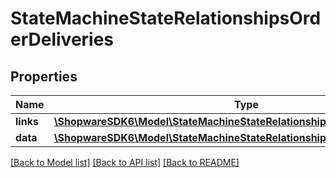 # StateMachineStateRelationshipsOrderDeliveries

## Properties
Name | Type | Description | Notes
------------ | ------------- | ------------- | -------------
**links** | [**\ShopwareSDK6\Model\StateMachineStateRelationshipsOrderDeliveriesLinks**](StateMachineStateRelationshipsOrderDeliveriesLinks.md) |  | [optional] 
**data** | [**\ShopwareSDK6\Model\StateMachineStateRelationshipsOrderDeliveriesData[]**](StateMachineStateRelationshipsOrderDeliveriesData.md) |  | [optional] 

[[Back to Model list]](../../README.md#documentation-for-models) [[Back to API list]](../../README.md#documentation-for-api-endpoints) [[Back to README]](../../README.md)

